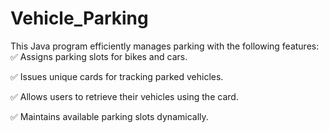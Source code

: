 # Vehicle_Parking
This Java program efficiently manages parking with the following features: 
✅ Assigns parking slots for bikes and cars.

✅ Issues unique cards for tracking parked vehicles.

✅ Allows users to retrieve their vehicles using the card.

✅ Maintains available parking slots dynamically.
